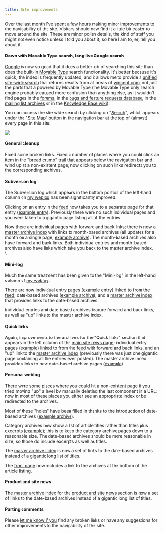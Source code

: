 ```yaml
---
title: Site improvements
---
```


Over the last month I've spent a few hours making minor improvements to the navigability of the site. Visitors should now find it a little bit easier to move around the site. These are minor polish details, the kind of stuff you might not even notice unless I told you about it; so here I am to, er, tell you about it.





#### Down with Movable Type search, long live Google search

[Google](http://google.com/) is now so good that it does a better job of searching this site than does the built-in [Movable Type](http://www.movabletype.org/) search functionality. It's better because it's quick, the index is frequently updated, and it allows me to provide a [unified site-wide search](http://www.wincent.com/a/site-map/search/) that returns results from all areas of [wincent.com](http://www.wincent.com/), not just the parts that a powered by Movable Type (the Movable Type only search engine probably caused more confusion than anything else, as it wouldn't find pages in the [forums](http://forums.wincent.com/), in the [bugs and feature requests database](http://bugs.wincent.com/), in the [mailing list archives](http://lists.wincent.com/) or in the [Knowledge Base wiki](http://www.wincent.com/knowledge-base/)).

You can access the site wide search by clicking on "[Search](http://www.wincent.com/a/site-map/search/)", which appears under the "[Site Map](http://www.wincent.com/a/site-map/)" button in the navigation bar at the top of (almost) every page in this site:

![](/system/images/legacy/site-search.png)

#### General cleanup

Fixed some broken links. Fixed a number of places where you could click an item in the "bread crumb" trail that appears below the navigation bar and wind up at a non-existent page; now clicking on such links redirects you to the corresponding archives.

#### Subversion log

The Subversion log which appears in the bottom portion of the left-hand column on [my weblog](http://colaiuta.net/) has been significantly improved.

Clicking on an entry in the [feed](feed://wincent.com/a/about/wincent/weblog/svn-log/atom.xml) now takes you to a separate page for that entry ([example entry](http://www.wincent.com/a/about/wincent/weblog/svn-log/archives/2006/11/synergy_advance_r333_14_items.php)). Previously there were no such individual pages and you were taken to a gigantic page listing all of the entries.

Now there are individual pages with forward and back links; there is now a [master archive index](http://www.wincent.com/a/about/wincent/weblog/svn-log/archives/) with links to month-based archives (all updates for a month on a single page; [example archive](http://www.wincent.com/a/about/wincent/weblog/svn-log/archives/2006/11/)). The month-based archives also have forward and back links. Both individual entries and month-based archives also have links which take you back to the master archive index.\
\

#### Mini-log

Much the same treatment has been given to the "Mini-log" in the left-hand column of [my weblog](http://colaiuta.net/).

There are now individual entry pages ([example entry](http://www.wincent.com/a/about/wincent/weblog/mini-log/archives/2006/10/interface_build.php)) linked to from the [feed](feed://wincent.com/a/about/wincent/weblog/mini-log/atom.xml), date-based archives ([example archive](http://www.wincent.com/a/about/wincent/weblog/mini-log/archives/2006/10/)), and a [master archive index](http://www.wincent.com/a/about/wincent/weblog/mini-log/archives/index.php) that provides links to the date-based archives.

Individual entries and date based archives feature forward and back links, as well as "up" links to the master archive index.

#### Quick links

Again, improvements to the archives for the "Quick links" section that appears in the left column of the [main site news page](http://wincent.org/): individual entry pages ([example](http://www.wincent.com/a/news/quick-links/archives/2006/11/flickrexport_fo_4.php)) linked to from the [feed](feed://wincent.com/a/news/quick-links/atom.xml) with forward and back links, and an "up" link to the [master archive index](http://www.wincent.com/a/news/quick-links/archives/) (previously there was just one gigantic page containing all the entries ever posted). The master archive index provides links to new date-based archive pages ([example](http://www.wincent.com/a/news/quick-links/archives/2006/10/)).

#### Personal weblog

There were some places where you could hit a non-existent page if you tried moving "up" a level by manually deleting the last component in a URL; now in most of these places you either see an appropriate index or be redirected to the archives.

Most of these "holes" have been filled in thanks to the introduction of date-based archives ([example archive](http://www.wincent.com/a/about/wincent/weblog/archives/2006/11/)).

Category archives now show a list of article titles rather than titles plus excerpts ([example](http://www.wincent.com/a/about/wincent/weblog/archives/opinion/)); this is to keep the category archive pages down to a reasonable size. The date-based archives should be more reasonable in size, so those do include excerpts as well as titles.

The [master archive index](http://www.wincent.com/a/about/wincent/weblog/archives/) is now a set of links to the date-based archives instead of a gigantic long list of titles.

The [front page](http://colaiuta.net/) now includes a link to the archives at the bottom of the article listing.

#### Product and site news

The [master archive index](http://www.wincent.com/a/news/archives/) for the [product and site news](http://www.wincent.com/a/news/) section is now a set of links to the date-based archives instead of a gigantic long list of titles.

#### Parting comments

Please [let me know if you](http://www.wincent.com/a/contact/mail/) find any broken links or have any suggestions for other improvements to the navigability of the site.
